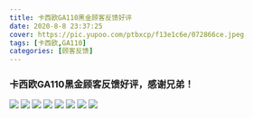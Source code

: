 ```yaml
---
title: 卡西欧GA110黑金顾客反馈好评
date: 2020-8-8 23:37:25
cover: https://pic.yupoo.com/ptbxcp/f13e1c6e/072866ce.jpeg
tags: [卡西欧,GA110]
categories: [顾客反馈]
---
```


###  卡西欧GA110黑金顾客反馈好评，感谢兄弟！
![](https://pic.yupoo.com/ptbxcp/168d00fb/28c20704.jpeg)
![](https://pic.yupoo.com/ptbxcp/41792a08/688382d7.jpeg)
![](https://pic.yupoo.com/ptbxcp/f13e1c6e/072866ce.jpeg)
![](https://pic.yupoo.com/ptbxcp/98f18269/ea8c9e8e.jpeg)
![](https://pic.yupoo.com/ptbxcp/a74ad1e6/266f7aaa.jpeg)
![](https://pic.yupoo.com/ptbxcp/f77f92d3/afe6af31.jpeg)
![](https://pic.yupoo.com/ptbxcp/f1813d8b/69839c8b.jpeg)
![](https://pic.yupoo.com/ptbxcp/d91109dd/a5ab4ee4.jpeg)


